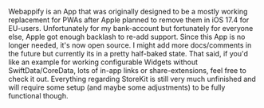 Webappify is an App that was originally designed to be a mostly working replacement for PWAs after Apple planned to remove them in iOS 17.4 for EU-users. 
Unfortunately for my bank-account but fortunately for everyone else, Apple got enough backlash to re-add support.
Since this App is no longer needed, it's now open source. I might add more docs/comments in the future but currently its in a pretty half-baked state.
That said, if you'd like an example for working configurable Widgets without SwiftData/CoreData, lots of in-app links or share-extensions, feel free to check it out.
Everything regarding StoreKit is still very much unfinished and will require some setup (and maybe some adjustments) to be fully functional though.
